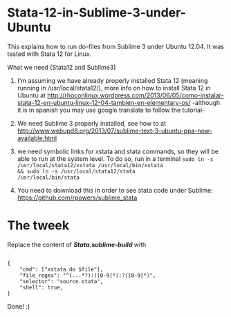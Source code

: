 Stata-12-in-Sublime-3-under-Ubuntu
==================================

This explains how to run do-files from Sublime 3 under Ubuntu 12.04.  It was tested with Stata 12 for Linux. 

What we need (Stata12 and Sublime3)

1) I'm assuming we have already properly installed Stata 12 (meaning running in /usr/local/stata12/), more info on how to install Stata 12 in Ubuntu at http://rhoconlinux.wordpress.com/2013/06/05/como-instalar-stata-12-en-ubuntu-linux-12-04-tambien-en-elementary-os/ -although it is in spanish you may use google translate to follow the tutorial-

2) We need Sublime 3 properly installed, see how to at <url>http://www.webupd8.org/2013/07/sublime-text-3-ubuntu-ppa-now-available.html </url>

3) we need symbolic links for xstata and stata commands, so they will be able to run at the system level. To do so, run in a terminal
<code>sudo ln -s /usr/local/stata12/xstata /usr/local/bin/xstata && sudo ln -s /usr/local/stata12/stata /usr/local/bin/stata</code>

4) You need to download this in order to see stata code under Sublime: https://github.com/rpowers/sublime_stata


The tweek
=========

Replace the content of <i><b>Stata.sublime-build</i></b> with

<code>
{  
	"cmd": ["xstata do $file"],
    "file_regex": "^(...*?):([0-9]*):?([0-9]*)",
	"selector": "source.stata",
	"shell": true,
}
</code>

Done! :)

